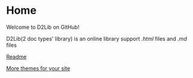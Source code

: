 # Home
Welcome to D2Lib on GitHub!

D2Lib(2 doc types' library) is an online library support *.html* files and *.md* files

[Readme](https://project.d2lib.space)

[More themes for your site](http://themes.d2lib.space)
